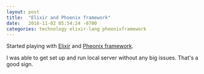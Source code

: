 ```yaml
---
layout: post
title:  "Elixir and Phoenix framework"
date:   2016-11-02 05:54:24 -0700
categories: technology elixir-lang pheonixframework
---
```


Started playing with [Elixir](https://elixir-lang.org/getting-started/introduction.html) and [Pheonix framework](https://www.phoenixframework.org/docs/up-and-running).

I was able to get set up and run local server without any big issues. That's a good sign.